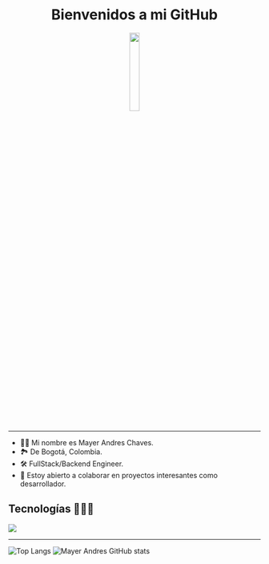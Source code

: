 <h1 align="center">Bienvenidos a mi GitHub</h1>
<div align="center" >
    <img  width="20%" src="https://raw.githubusercontent.com/gist/brudnak/efd7b887bd7c0441d8bb88ae1c77374a/raw/4629432d2259da168960c36e3801642960e645cf/gopher-workout.gif">
</div>
<div align="center">
</div>

-----------------------------

- 🧑🏽 Mi nombre es Mayer Andres Chaves.
- 🏞️ De Bogotá, Colombia.
- 🛠️ FullStack/Backend Engineer.
- 🌱 Estoy abierto a colaborar en proyectos interesantes como desarrollador.
  

## Tecnologías 👨🏽‍💻
<p align="left">
  <a href="https://skillicons.dev">
    <img src="https://skillicons.dev/icons?i=html,css,tailwind,git,javascript,ts,astro,svelte,angular,nodejs,express,nest,docker,mongodb,postgres" />
  </a>
</p>

-----------------------------

![Top Langs](https://github-readme-stats.vercel.app/api/top-langs/?username=Mayer-04&theme=react&layout=compact)
![Mayer Andres GitHub stats](https://github-readme-stats.vercel.app/api?username=Mayer-04&show_icons=true&theme=react)
